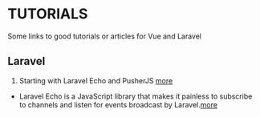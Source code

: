 # TUTORIALS
Some links to good tutorials or articles for Vue and Laravel


## Laravel

1. Starting with Laravel Echo and PusherJS [more](https://petericebear.github.io/starting-laravel-echo-20170303/)
- Laravel Echo is a JavaScript library that makes it painless to subscribe to channels and listen for events broadcast by Laravel.[more](https://laravel.com/docs/5.8/broadcasting)


